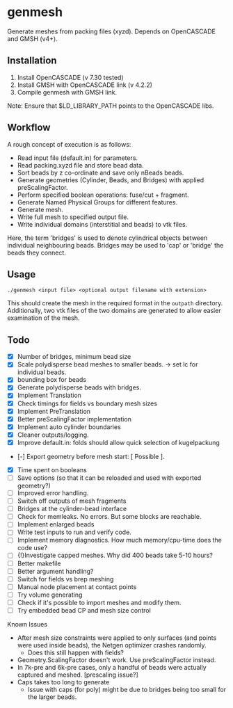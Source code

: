 # genmesh

Generate meshes from packing files (xyzd). Depends on OpenCASCADE and GMSH (v4+). 

## Installation

1. Install OpenCASCADE (v 7.30 tested)
2. Install GMSH with OpenCASCADE link (v 4.2.2)
3. Compile genmesh with GMSH link.

Note: Ensure that \$LD_LIBRARY_PATH points to the OpenCASCADE libs.

## Workflow

A rough concept of execution is as follows:

- Read input file (default.in) for parameters.
- Read packing.xyzd file and store bead data.
- Sort beads by z co-ordinate and save only nBeads beads.
- Generate geometries (Cylinder, Beads, and Bridges) with applied preScalingFactor. 
- Perform specified boolean operations: fuse/cut + fragment.
- Generate Named Physical Groups for different features.
- Generate mesh.
- Write full mesh to specified output file. 
- Write individual domains (interstitial and beads) to vtk files. 

Here, the term 'bridges' is used to denote cylindrical objects between individual neighbouring beads. Bridges may be used to 'cap' or 'bridge' the beads they connect. 

## Usage

``` 
./genmesh <input file> <optional output filename with extension> 
```

This should create the mesh in the required format in the `outpath` directory. Additionally, two vtk files of the two domains are generated to allow easier examination of the mesh. 

## Todo

- [x] Number of bridges, minimum bead size
- [x] Scale polydisperse bead meshes to smaller beads. -> set lc for individual beads.
- [x] bounding box for beads
- [x] Generate polydisperse beads with bridges.
- [x] Implement Translation
- [x] Check timings for fields vs boundary mesh sizes
- [x] Implement PreTranslation
- [x] Better preScalingFactor implementation
- [x] Implement auto cylinder boundaries
- [x] Cleaner outputs/logging.
- [x] Improve default.in: folds should allow quick selection of kugelpackung
- [-] Export geometry before mesh start: [ Possible ].
- [x] Time spent on booleans
- [ ] Save options (so that it can be reloaded and used with exported geometry?)
- [ ] Improved error handling.
- [ ] Switch off outputs of mesh fragments
- [ ] Bridges at the cylinder-bead interface
- [ ] Check for memleaks. No errors. But some blocks are reachable.
- [ ] Implement enlarged beads
- [ ] Write test inputs to run and verify code.
- [ ] Implement memory diagnostics. How much memory/cpu-time does the code use?
- [ ] {!}Investigate capped meshes. Why did 400 beads take 5-10 hours? 
- [ ] Better makefile
- [ ] Better argument handling?
- [ ] Switch for fields vs brep meshing
- [ ] Manual node placement at contact points 
- [ ] Try volume generating
- [ ] Check if it's possible to import meshes and modify them.
- [ ] Try embedded bead CP and mesh size control

Known Issues
- After mesh size constraints were applied to only surfaces (and points were used inside beads), the Netgen optimizer crashes randomly.
    - Does this still happen with fields? 
- Geometry.ScalingFactor doesn't work. Use preScalingFactor instead.
- In 7k-pre and 6k-pre cases, only a handful of beads were actually captured and meshed. [prescaling issue?]
- Caps takes too long to generate
    - Issue with caps (for poly) might be due to bridges being too small for the larger beads. 
